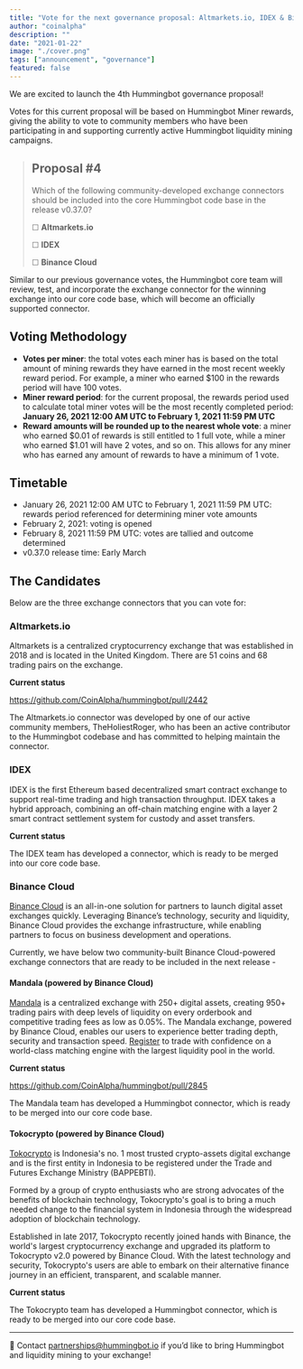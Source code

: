 ```yaml
---
title: "Vote for the next governance proposal: Altmarkets.io, IDEX & Binance Cloud"
author: "coinalpha"
description: ""
date: "2021-01-22"
image: "./cover.png"
tags: ["announcement", "governance"]
featured: false
---
```


We are excited to launch the 4th Hummingbot governance proposal!

Votes for this current proposal will be based on Hummingbot Miner rewards, giving the ability to vote to community members who have been participating in and supporting currently active Hummingbot liquidity mining campaigns.  

> ## Proposal #4
 > Which of the following community-developed exchange connectors should be included into the core Hummingbot code base in the release v0.37.0?
 >   
 > ☐ **Altmarkets.io**
 >  
 > ☐ **IDEX**
 >  
 > ☐ **Binance Cloud**

Similar to our previous governance votes, the Hummingbot core team will review, test, and incorporate the exchange connector for the winning exchange into our core code base, which will become an officially supported connector. 

<!-- more -->

## Voting Methodology

- **Votes per miner**: the total votes each miner has is based on the total amount of mining rewards they have earned in the most recent weekly reward period. For example, a miner who earned $100 in the rewards period will have 100 votes.
- **Miner reward period**: for the current proposal, the rewards period used to calculate total miner votes will be the most recently completed period: **January 26, 2021 12:00 AM UTC to February 1, 2021 11:59 PM UTC**
- **Reward amounts will be rounded up to the nearest whole vote**: a miner who earned $0.01 of rewards is still entitled to 1 full vote, while a miner who earned $1.01 will have 2 votes, and so on. This allows for any miner who has earned any amount of rewards to have a minimum of 1 vote.  

## Timetable

- January 26, 2021 12:00 AM UTC to February 1, 2021 11:59 PM UTC: rewards period referenced for determining miner vote amounts
- February 2, 2021: voting is opened
- February 8, 2021 11:59 PM UTC: votes are tallied and outcome determined
- v0.37.0 release time: Early March

## The Candidates

Below are the three exchange connectors that you can vote for:

### Altmarkets.io

Altmarkets is a centralized cryptocurrency exchange that was established in 2018 and is located in the United Kingdom. There are 51 coins and 68 trading pairs on the exchange.

**Current status**

https://github.com/CoinAlpha/hummingbot/pull/2442

The Altmarkets.io connector was developed by one of our active community members, TheHoliestRoger, who has been an active contributor to the Hummingbot codebase and has committed to helping maintain the connector.

### IDEX

IDEX is the first Ethereum based decentralized smart contract exchange to support real-time trading and high transaction throughput. IDEX takes a hybrid approach, combining an off-chain matching engine with a layer 2 smart contract settlement system for custody and asset transfers.

**Current status**

The IDEX team has developed a connector, which is ready to be merged into our core code base. 

### Binance Cloud

[Binance Cloud](https://cloud.binance.com/) is an all-in-one solution for partners to launch digital asset exchanges quickly. Leveraging Binance’s technology, security and liquidity, Binance Cloud provides the exchange infrastructure, while enabling partners to focus on business development and operations.

Currently, we have below two community-built Binance Cloud-powered exchange connectors that are ready to be included in the next release - 

#### Mandala (powered by Binance Cloud)

[Mandala](https://mandala.exchange) is a centralized exchange with 250+ digital assets, creating 950+ trading pairs with deep levels of liquidity on every orderbook and competitive trading fees as low as 0.05%. The Mandala exchange, powered by Binance Cloud, enables our users to experience better trading depth, security and transaction speed. [Register](https://trade.mandala.exchange/account/signup?) to trade with confidence on a world-class matching engine with the largest liquidity pool in the world.

**Current status**

https://github.com/CoinAlpha/hummingbot/pull/2845

The Mandala team has developed a Hummingbot connector, which is ready to be merged into our core code base. 

#### Tokocrypto (powered by Binance Cloud)

[Tokocrypto](https://www.tokocrypto.com/) is Indonesia's no. 1 most trusted crypto-assets digital exchange and is the first entity in Indonesia to be registered under the Trade and Futures Exchange Ministry (BAPPEBTI).

Formed by a group of crypto enthusiasts who are strong advocates of the benefits of blockchain technology, Tokocrypto's goal is to bring a much needed change to the financial system in Indonesia through the widespread adoption of blockchain technology.
 
Established in late 2017, Tokocrypto recently joined hands with Binance, the world's largest cryptocurrency exchange and upgraded its platform to Tokocrypto v2.0 powered by Binance Cloud. With the latest technology and security, Tokocrypto's users are able to embark on their alternative finance journey in an efficient, transparent, and scalable manner.

**Current status**

The Tokocrypto team has developed a Hummingbot connector, which is ready to be merged into our core code base. 

---
🏦 Contact partnerships@hummingbot.io if you’d like to bring Hummingbot and liquidity mining to your exchange!